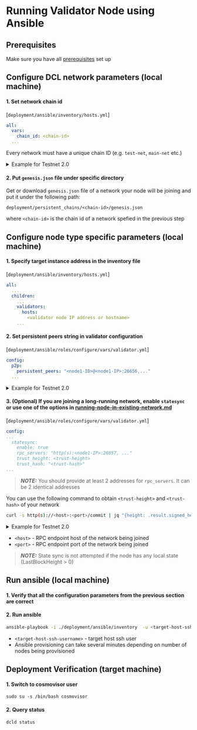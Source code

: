 # Running Validator Node using Ansible
## Prerequisites
Make sure you have all [prerequisites](./prerequisites.md) set up

## Configure DCL network parameters (local machine)
#### 1. Set network chain id
[`deployment/ansible/inventory/hosts.yml`]
```yaml
all:
  vars:
    chain_id: <chain-id>
  ...
```
Every network must have a unique chain ID (e.g. `test-net`, `main-net` etc.)

<details>
<summary>Example for Testnet 2.0</summary>

```yaml
all:
  vars:
    chain_id: testnet-2.0
  ...
```
</details>

#### 2. Put `genesis.json` file under specific directory
Get or download `genesis.json` file of a network your node will be joining and put it under the following path:
```
deployment/persistent_chains/<chain-id>/genesis.json
```
where `<chain-id>` is the chain id of a network spefied in the previous step
## Configure node type specific parameters (local machine)
#### 1. Specify target instance address in the inventory file
[`deployment/ansible/inventory/hosts.yml`]
```yaml
all:
  ...
  children:
    ...
    validators:
      hosts:
        <validator node IP address or hostname>
    ...
```

#### 2. Set persistent peers string in validator configuration
[`deployment/ansible/roles/configure/vars/validator.yml`]
```yaml
config:
  p2p:
    persistent_peers: "<node1-ID>@<node1-IP>:26656,..."
  ...
```

<details>
<summary>Example for Testnet 2.0</summary>

```yaml
config:
  p2p:
    persistent_peers: "8091122d82075eff187434f22055b193aa797835@52.21.51.189:26656,f0a652e3f08f0a9ddead545aae5233fbbaf82bd0@44.239.5.82:26656,cdff3160145059f8835e9489a9ea944b775a375e@3.11.5.22:26656,803d6f7d3489b618bc736de4914998b55c0a8240@35.224.92.247:26656,841db5c52e432a89b614d3413a639889b81394d0@34.231.53.112:26656,3029ef695af6a147d0701dd5c21154e60e299801@13.229.73.209:26656,1e35166c26761555dc63c95cef64895eff52b899@51.136.18.38:26656,52dce03ebd9a28b51d496a75d1aee690b009c72a@54.156.145.239:26656,81c2e4201bf8579f1db216dbb230d09e2dffb6b9@3.89.241.25:26656,f07ad3735ea1c883ea4c1a8d9d19f6a02e241ca5@13.209.123.210:26656"
```
</details>

#### 3. (Optional) If you are joining a long-running network, enable `statesync` or use one of the options in [running-node-in-existing-network.md](../advanced/running-node-in-existing-network.md)
[`deployment/ansible/roles/configure/vars/validator.yml`]

```yaml
config:
...
  statesync:
    enable: true
    rpc_servers: "http(s):<node1-IP>:26657, ..."
    trust_height: <trust-height>
    trust_hash: "<trust-hash>"
...
```
</details>

> **_NOTE:_**  You should provide at least 2 addresses for `rpc_servers`. It can be 2 identical addresses

You can use the following command to obtain `<trust-height>` and `<trust-hash>` of your network

```bash
curl -s http(s)://<host>:<port>/commit | jq "{height: .result.signed_header.header.height, hash: .result.signed_header.commit.block_id.hash}"
```
<details>
<summary>Example for Testnet 2.0</summary>

```bash
curl -s https://on.test-net.dcl.csa-iot.org:26657/commit | jq "{height: .result.signed_header.header.height, hash: .result.signed_header.commit.block_id.hash}"
```
</details>

- `<host>` - RPC endpoint host of the network being joined
- `<port>` - RPC endpoint port of the network being joined

> **_NOTE:_** State sync is not attempted if the node has any local state (LastBlockHeight > 0)

## Run ansible (local machine)
#### 1. Verify that all the configuration parameters from the previous section are correct
#### 2. Run ansible
```bash
ansible-playbook -i ./deployment/ansible/inventory  -u <target-host-ssh-user> ./deployment/ansible/deploy.yml
```
- `<target-host-ssh-username>` - target host ssh user
- Ansible provisioning can take several minutes depending on number of nodes being provisioned

## Deployment Verification (target machine)
#### 1. Switch to cosmovisor user
```
sudo su -s /bin/bash cosmovisor
```

#### 2. Query status
```
dcld status
```
